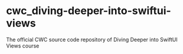 # cwc_diving-deeper-into-swiftui-views
The official CWC source code repository of Diving Deeper into SwiftUI Views course

